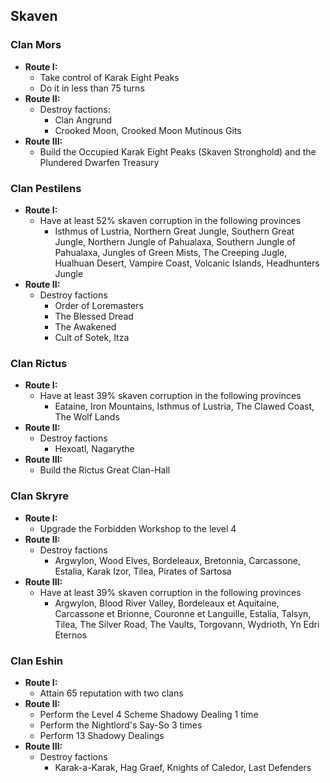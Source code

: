 ## Skaven

### Clan Mors

* **Route I:**
	* Take control of Karak Eight Peaks
	* Do it in less than 75 turns
* **Route II:**
    * Destroy factions:
	    * Clan Angrund
	    * Crooked Moon, Crooked Moon Mutinous Gits
* **Route III:**
	* Build the Occupied Karak Eight Peaks (Skaven Stronghold) and the Plundered Dwarfen Treasury

### Clan Pestilens

* **Route I:**
	* Have at least 52% skaven corruption in the following provinces
	    * Isthmus of Lustria, Northern Great Jungle, Southern Great Jungle, Northern Jungle of Pahualaxa, Southern 
	    Jungle of Pahualaxa, Jungles of Green Mists, The Creeping Jugle, Hualhuan Desert, Vampire Coast, Volcanic
	    Islands, Headhunters Jungle
* **Route II:**
	* Destroy factions
	    * Order of Loremasters
	    * The Blessed Dread
	    * The Awakened
	    * Cult of Sotek, Itza

### Clan Rictus

* **Route I:**
	* Have at least 39% skaven corruption in the following provinces
	    * Eataine, Iron Mountains, Isthmus of Lustria, The Clawed Coast, The Wolf Lands
* **Route II:**
	* Destroy factions
	    * Hexoatl, Nagarythe 
* **Route III:**
    * Build the Rictus Great Clan-Hall

### Clan Skryre

* **Route I:**
	* Upgrade the Forbidden Workshop to the level 4
* **Route II:**
	* Destroy factions
	    * Argwylon, Wood Elves, Bordeleaux, Bretonnia, Carcassone, Estalia, Karak Izor, Tilea, Pirates of Sartosa
* **Route III:**
	* Have at least 39% skaven corruption in the following provinces
	    * Argwylon, Blood River Valley, Bordeleaux et Aquitaine, Carcassone et Brionne, Couronne et Languille, 
	    Estalia, Talsyn, Tilea, The Silver Road, The Vaults, Torgovann, Wydrioth, Yn Edri Eternos

### Clan Eshin

* **Route I:**
	* Attain 65 reputation with two clans
* **Route II:**
	* Perform the Level 4 Scheme Shadowy Dealing 1 time
	* Perform the Nightlord's Say-So 3 times
	* Perform 13 Shadowy Dealings
* **Route III:**
	* Destroy factions
	    * Karak-a-Karak, Hag Graef, Knights of Caledor, Last Defenders